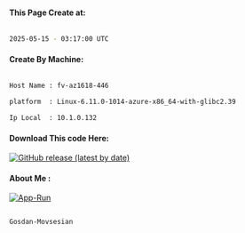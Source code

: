 
   
#### This Page Create at:

```bash

2025-05-15 - 03:17:00 UTC

```

#### Create By Machine:

```bash

Host Name : fv-az1618-446

platform  : Linux-6.11.0-1014-azure-x86_64-with-glibc2.39

Ip Local  : 10.1.0.132

```
#### Download This code Here:

[![GitHub release (latest by date)](https://img.shields.io/github/v/release/Gosdan-Movsesian/Gosdan?style=for-the-badge&label=Download)](https://github.com/Gosdan-Movsesian/Gosdan/releases) 

</p> 

#### About Me :

[![App-Run](https://github.com/Gosdan-Movsesian/Gosdan/actions/workflows/App-Run.yml/badge.svg)](https://github.com/Gosdan-Movsesian/Gosdan/actions/workflows/App-Run.yml)

```bash

Gosdan-Movsesian

```

